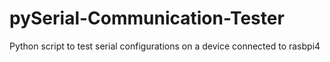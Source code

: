 # pySerial-Communication-Tester
Python script to test serial configurations on a device connected to rasbpi4
